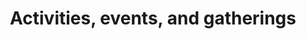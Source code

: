 ---
banner:
  content: 'You can set this component to ''display: true'' to show a banner at the
    top of the page.'
  display: false
  heading: This is a place to place urgent information
layout: category
name: activities-events-gatherings
owner: CDC
questions:
- is-it-safe-to-visit-family-friends
- is-it-safe-to-get-medical-care-for-other-conditions
- do-i-need-to-cancel-if-there-are-confirmed-covid19-cases
- things-to-consider-when-deciding-to-postpone-or-cancel-events
- what-actions-to-take-to-plan-for-outbreak
- what-is-the-best-way-to-clean-event-space-after-confirmed-case-of-COVID-19-at-an-event
- steps-to-take-if-attendee-or-event-staff-develops-COVID-19
- what-actions-staff-and-attendees-can-take-to-prevent-COVID-19
- information-that-i-can-share-with-attendees-about-covid-19
- who-should-clean-and-disinfect-community-spaces
- am-i-at-risk-funeral
- are-department-of-veterans-affairs-national-cemeteries-open
- can-i-schedule-committal-service-military-funeral-service-honors
- can-i-schedule-burial-national-cemetery
- is-it-okay-to-donate-blood
- how-to-keep-myself-safe-when-i-go-grocery-store
- can-the-public-still-visit-national-forest-recreation-sites
- can-i-visit-patient-at-department-of-veterans-affairs-facility
- are-uscis-offices-open
- is-it-safe-to-travel-to-campgrounds-or-go-camping
- should-outdoor-playgrounds-be-cleaned-and-disinfected
- while-school-is-out-can-my-child-hang-with-friend
- is-there-a-national-lockdown
- how-is-the-national-guard-responding
redirect_from:
- /community-events/
- /funerals/
- /get-facts/should-i-worry-about-hantavirus/
- /rumors/should-i-worry-about-hantavirus/
title: Activities, events, and gatherings
---